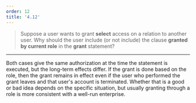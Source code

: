 ```yaml
---
order: 12
title: '4.12'
---
```

> Suppose a user wants to grant **select** access on a relation to another user. 
> Why should the user include (or not include) the clause **granted by current role**
> in the **grant** statement? 

--------------------------------

Both cases give the same authorization at the time the statement is executed, but 
the long-term effects differ. If the grant is done based on the role, then the grant
remains in effect even if the user who performed the grant leaves and that user's
account is terminated. Whether that is a good or bad idea depends on the 
specific situation, but usually granting through a role is more consistent with a well-run
enterprise. 

